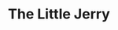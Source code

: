 ---
title: 'The Little Jerry'
taxonomy:
    category:
        - episode
episode: 11 
pc: 811         
written: Jennifer Crittenden |
directed: Andy Ackerman
aired: January 9, 1997
imdb: 
wiki: 
---